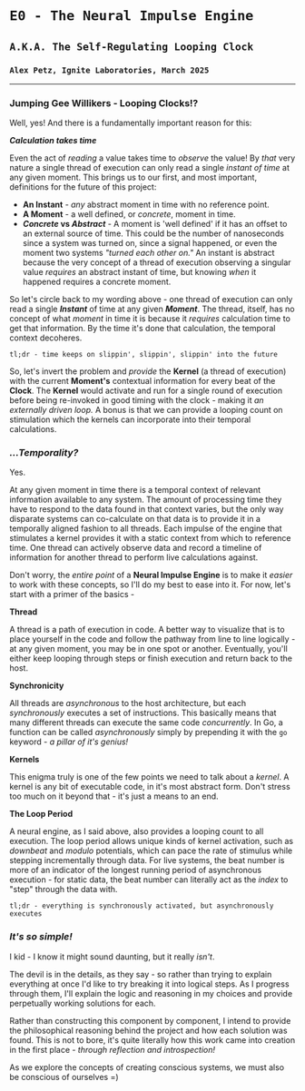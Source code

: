 # `E0 - The Neural Impulse Engine`
## `A.K.A. The Self-Regulating Looping Clock`
### `Alex Petz, Ignite Laboratories, March 2025`

---

### Jumping Gee Willikers - Looping Clocks!?

Well, yes!  And there is a fundamentally important reason for this:

_**Calculation takes time**_

Even the act of _reading_ a value takes time to _observe_ the value!  By _that_ very nature a
single thread of execution can only read a single _instant of time_ at any given moment.
This brings us to our first, and most important, definitions for the future of this project:

* **An Instant** - _any_ abstract moment in time with no reference point.
* **A Moment** - a well defined, or _concrete_, moment in time.
* **_Concrete_ vs _Abstract_** - A moment is 'well defined' if it has an offset to an external source of time.  This could be the number of nanoseconds since a system was turned on, since a signal happened, or even the moment two systems _"turned each other on."_  An instant is abstract because the very concept of a thread of execution observing a singular value _requires_ an abstract instant of time, but knowing _when_ it happened requires a concrete moment.

So let's circle back to my wording above - one thread of execution can only read a single
_**Instant**_ of time at any given _**Moment**_.  The thread, itself, has no concept of what
_moment_ in time it is because it _requires_ calculation time to get that information. By the 
time it's done that calculation, the temporal context decoheres.

    tl;dr - time keeps on slippin', slippin', slippin' into the future

So, let's invert the problem and _provide_ the **Kernel** (a thread of execution) with the current
**Moment's** contextual information for every beat of the **Clock**.  The **Kernel** would activate
and run for a single round of execution before being re-invoked in good timing with the clock - making it _an
externally driven loop._  A bonus is that we can provide a looping count on stimulation which the
kernels can incorporate into their temporal calculations.

### _...Temporality?_

Yes.

At any given moment in time there is a temporal context of relevant information available to any system.
The amount of processing time they have to respond to the data found in that context varies, but the only
way disparate systems can co-calculate on that data is to provide it in a temporally aligned fashion to all 
threads.  Each impulse of the engine that stimulates a kernel provides it with a static context from which
to reference time. One thread can actively observe data and record a timeline of information for another thread to 
perform live calculations against.

Don't worry, the _entire point_ of a **Neural Impulse Engine** is to make it _easier_ to work with these concepts,
so I'll do my best to ease into it.  For now, let's start with a primer of the basics -

**Thread**

A thread is a path of execution in code.  A better way to visualize that is to place yourself in the code
and follow the pathway from line to line logically - at any given moment, you may be in one spot or another.
Eventually, you'll either keep looping through steps or finish execution and return back to the host.

**Synchronicity**

All threads are _asynchronous_ to the host architecture, but each _synchronously_ executes a set of instructions.
This basically means that many different threads can execute the same code _concurrently_.  In Go, a function can 
be called _asynchronously_ simply by prepending it with the `go` keyword - _a pillar of it's genius!_

**Kernels**

This enigma truly is one of the few points we need to talk about a _kernel_.  A kernel is any bit of executable
code, in it's most abstract form.  Don't stress too much on it beyond that - it's just a means to an end.

**The Loop Period**

A neural engine, as I said above, also provides a looping count to all execution.  The loop period allows
unique kinds of kernel activation, such as _downbeat_ and _modulo_ potentials, which can pace the rate of stimulus
while stepping incrementally through data.  For live systems, the beat number is more of an indicator of the longest
running period of asynchronous execution - for static data, the beat number can literally act as the _index_ to "step" 
through the data with.

    tl;dr - everything is synchronously activated, but asynchronously executes

### _It's so simple!_

I kid - I know it might sound daunting, but it really _isn't_.

The devil is in the details, as they say - so rather than trying to explain everything at once I'd like
to try breaking it into logical steps.  As I progress through them, I'll explain the logic and reasoning
in my choices and provide perpetually working solutions for each.

Rather than constructing this component by component, I intend to provide the philosophical reasoning behind
the project and how each solution was found.  This is not to bore, it's quite literally how this work came
into creation in the first place - _through reflection and introspection!_

As we explore the concepts of creating conscious systems, we must also be conscious of ourselves =)
